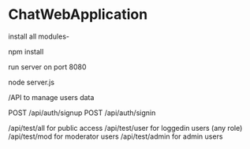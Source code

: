 # ChatWebApplication



install all modules-



npm install




run server on port 8080 



node server.js





/API to manage users data 

POST /api/auth/signup
POST /api/auth/signin

/api/test/all for public access
/api/test/user for loggedin users (any role)
/api/test/mod for moderator users
/api/test/admin for admin users


